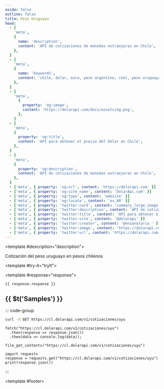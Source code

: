 ```yaml
---
aside: false
outline: false
title: Peso Uruguayo
head:
  - [
    'meta',
    {
      name: 'description',
      content: 'API de cotizaciones de monedas extranjeras en Chile',
    },
  ]
  - [
    'meta',
    {
      name: 'keywords',
      content: 'chile, dolar, euro, peso argentino, real, peso uruguayo, dolar api, dolar api chile',
    },
  ]
  - [
    'meta',
      {
        property: 'og:image',
        content: 'https://dolarapi.com/docs/assets/og.png',
      },
    ]
  - [
    'meta',
    {
      property: 'og:title',
      content: 'API para obtener el precio del Dólar en Chile',
    },
  ]
  - [
    'meta',
    {
      property: 'og:description',
      content: 'API de cotizaciones de monedas extranjeras en Chile',
    },
  ]
  - ['meta', { property: 'og:url', content: 'https://dolarapi.com' }]
  - ['meta', { property: 'og:site_name', content: 'DolarApi.com' }]
  - ['meta', { property: 'og:type', content: 'website' }]
  - ['meta', { property: 'og:locale', content: 'es_AR' }]
  - ['meta', { property: 'twitter:card', content: 'summary_large_image' }]
  - ['meta', { property: 'twitter:description', content: 'API de cotizaciones de monedas extranjeras en Chile' }]
  - ['meta', { property: 'twitter:title', content: 'API para obtener el precio del Dólar en Chile' }]
  - ['meta', { property: 'twitter:site', content: '@dolarapi' }]
  - ['meta', { property: 'twitter:creator', content: '@enzonotario_' }]
  - ['meta', { property: 'twitter:image', content: 'https://dolarapi.com/docs/assets/og.png' }]
  - ['meta', { property: 'twitter:url', content: 'https://dolarapi.com' }]
---
```


<script setup>
import { setRegionForSidebar } from '../../.vitepress/sidebar/sidebar.utils.js'

setRegionForSidebar('cl')
</script>

<OAOperation operationId="get-uyu-clp" :hide-default-footer="false">

<template #description="description">

<PathEndpoint :method="description.method" :path="description.path" :baseUrl="description.baseUrl" />

Cotización del peso uruguayo en pesos chilenos

</template>

<template #try-it="tryIt">

<TryItButton :operation-id="tryIt.operationId" :method="tryIt.method" hide-endpoint>

<template #response="response">

```json-vue
{{ response.response }}
```

</template>

</TryItButton>

## {{ $t('Samples') }}

::: code-group

```bash [cURL] 
curl -X GET https://cl.dolarapi.com/v1/cotizaciones/uyu
```

```js-vue [JavaScript]
fetch("https://cl.dolarapi.com/v1/cotizaciones/uyu")
  .then(response => response.json())
  .then(data => console.log(data));
```

```php-vue [PHP]
file_get_contents("https://cl.dolarapi.com/v1/cotizaciones/uyu")
```

```python-vue [Python]
import requests
response = requests.get("https://cl.dolarapi.com/v1/cotizaciones/uyu")
print(response.json())
```

:::

</template>

<template #footer>

<!--@include: ./parts/get-uyu-clp-footer.md -->

</template>

</OAOperation>
